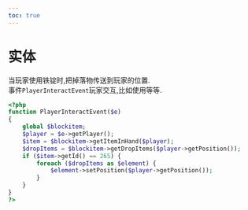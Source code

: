 ```yaml
---  
toc: true  
---  
```

# 实体  
当玩家使用铁锭时,把掉落物传送到玩家的位置.  
事件`PlayerInteractEvent`玩家交互,比如使用等等.  
```php  
<?php  
function PlayerInteractEvent($e)  
{  
    global $blockitem;  
    $player = $e->getPlayer();  
    $item = $blockitem->getItemInHand($player);  
    $dropItems = $blockitem->getDropItems($player->getPosition());  
    if ($item->getId() == 265) {  
        foreach ($dropItems as $element) {  
            $element->setPosition($player->getPosition());  
        }  
    }  
}  
?>  
```